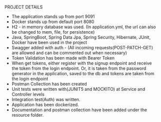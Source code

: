 PROJECT DETAILS

- The application stands up from port 9091
- Docker stands up from default port 8080
- H2 - in memory database was used. (In application.yml, the url can also be changed to mem, file, for persistence)
- Java, SpringBoot, Spring Data Jpa, Spring Security, Hibernate, JUnit, Docker have been used in the project
- Swagger added with auth - (All incoming requests(POST-PATCH-GET) are allowed and can be commented out when necessary)
- Token Validation has been made with Bearer Token
- When get tokens, either register with the signup endpoint and receive the token from the login endpoint. Or, it is taken from the password generator in the application, saved to the db and tokens are taken from the login endpoint
- Postman Collection has been created
- Unit tests were written with(JUNIT5 and MOCKITO) at Service and Controller levels
- Integration test(Auth) was written.
- Application has been dockerized.
- Documentation and postman collection have been added under the resource folder.
